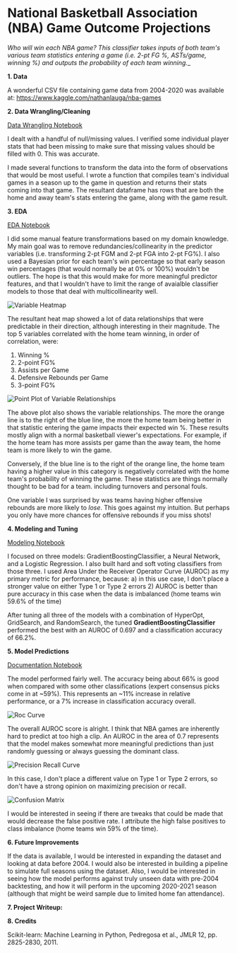 # National Basketball Association (NBA) Game Outcome Projections

_Who will win each NBA game? This classifier takes inputs of both team's various team statistics entering a game (i.e. 2-pt FG %, ASTs/game, winning %) and outputs the probability of each team winning.__

__1. Data__

A wonderful CSV file containing game data from 2004-2020 was available at: https://www.kaggle.com/nathanlauga/nba-games

__2. Data Wrangling/Cleaning__

[Data Wrangling Notebook](https://github.com/abewoycke/NBA-Projections/blob/master/2_Data_Wrangling/NBA%20Projections%20Data%20Wrangling.ipynb)

I dealt with a handful of null/missing values. I verified some individual player stats that had been missing to make sure that missing values should be filled with 0. This was accurate.

I made several functions to transform the data into the form of observations that would be most useful. I wrote a function that compiles team's individual games in a season up to the game in question and returns their stats coming into that game. The resultant dataframe has rows that are both the home and away team's stats entering the game, along with the game result.

__3. EDA__

[EDA Notebook](https://github.com/abewoycke/NBA-Projections/blob/master/3_EDA/NBA%20Projections%20EDA.ipynb)

I did some manual feature transformations based on my domain knowledge. My main goal was to remove redundancies/collinearity in the predictor variables (i.e. transforming 2-pt FGM and 2-pt FGA into 2-pt FG%). I also used a Bayesian prior for each team's win percentage so that early season win percentages (that would normally be at 0% or 100%) wouldn't be outliers.  The hope is that this would make for more meaningful predictor features, and that I wouldn't have to limit the range of avaialble classifier models to those that deal with multicollinearity well.

![Variable Heatmap](https://github.com/abewoycke/NBA-Projections/blob/master/3_EDA/heatmap.png)

The resultant heat map showed a lot of data relationships that were predictable in their direction, although interesting in their magnitude. The top 5 variables correlated with the home team winning, in order of correlation, were:

1. Winning %
2. 2-point FG%
3. Assists per Game
4. Defensive Rebounds per Game
5. 3-point FG%

![Point Plot of Variable Relationships](https://github.com/abewoycke/NBA-Projections/blob/master/3_EDA/Normalized_Pointplot.png)

The above plot also shows the variable relationships. The more the orange line is to the right of the blue line, the more the home team being better in that statistic entering the game impacts their expected win %. These results mostly align with a normal basketball viewer's expectations. For example, if the home team has more assists per game than the away team, the home team is more likely to win the game.

Conversely, if the blue line is to the right of the orange line, the home team having a higher value in this category is negatively correlated with the home team's probability of winning the game. These statistics are things normally thought to be bad for a team. including turnovers and personal fouls.

One variable I was surprised by was teams having higher offensive rebounds are more likely to _lose_. This goes against my intuition. But perhaps you only have more chances for offensive rebounds if you miss shots!


__4. Modeling and Tuning__

[Modeling Notebook](https://github.com/abewoycke/NBA-Projections/blob/master/4_Preprocessing_Modeling/NBA%20Projections%20Preprocessing%20Modeling%20Clean.ipynb)

I focused on three models: GradientBoostingClassifier, a Neural Network, and a Logistic Regression. I also built hard and soft voting classifiers from those three. I used Area Under the Receiver Operator Curve (AUROC) as my primary metric for performance, because:
a) in this use case, I don't place a stronger value on either Type 1 or Type 2 errors
2) AUROC is better than pure accuracy in this case when the data is imbalanced (home teams win 59.6% of the time)

After tuning all three of the models with a combination of HyperOpt, GridSearch, and RandomSearch, the tuned __GradientBoostingClassifier__ performed the best with an AUROC of 0.697 and a classification accuracy of 66.2%.

__5. Model Predictions__

[Documentation Notebook](https://github.com/abewoycke/NBA-Projections/blob/master/5_Documentation/NBA%20Projections%20Documentation.ipynb)

The model performed fairly well. The accuracy being about 66% is good when compared with some other classifications (expert consensus picks come in at ~59%). This represents an ~11% increase in relative performance, or a 7% increase in classification accuracy overall.

![Roc Curve](https://github.com/abewoycke/NBA-Projections/blob/master/5_Documentation/roc.png)

The overall AUROC score is alright. I think that NBA games are inherently hard to predict at too high a clip. An AUROC in the area of 0.7 represents that the model makes somewhat more meaningful predictions than just randomly guessing or always guessing the dominant class.

![Precision Recall Curve](https://github.com/abewoycke/NBA-Projections/blob/master/5_Documentation/precision_recall.png)

In this case, I don't place a different value on Type 1 or Type 2 errors, so don't have a strong opinion on maximizing precision or recall.

![Confusion Matrix](https://github.com/abewoycke/NBA-Projections/blob/master/5_Documentation/confusion_matrix.png)

I would be interested in seeing if there are tweaks that could be made that would decrease the false positive rate. I attribute the high false positives to class imbalance (home teams win 59% of the time).

__6. Future Improvements__

If the data is available, I would be interested in expanding the dataset and looking at data before 2004. I would also be interested in building a pipeline to simulate full seasons using the dataset. Also, I would be interested in seeing how the model performs against truly unseen data with pre-2004 backtesting, and how it will perform in the upcoming 2020-2021 season (although that might be weird sample due to limited home fan attendance).

__7. Project Writeup:__

__8. Credits__

Scikit-learn: Machine Learning in Python, Pedregosa et al., JMLR 12, pp. 2825-2830, 2011.
